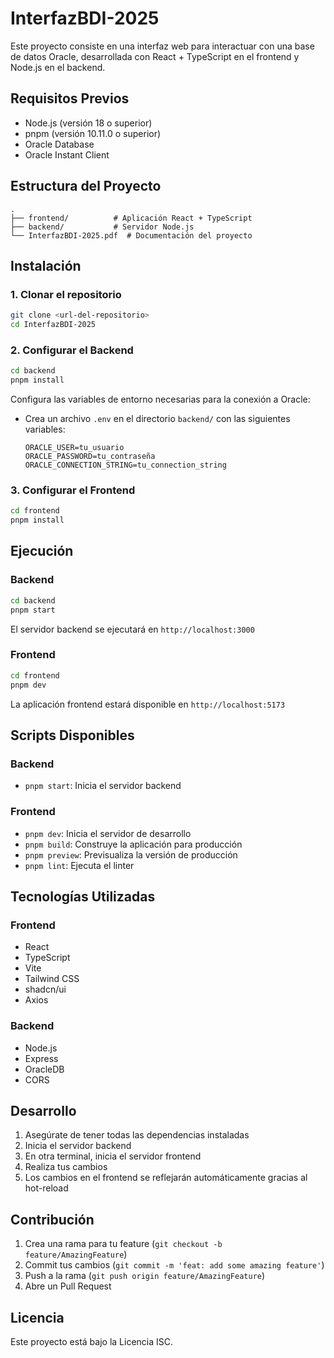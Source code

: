 # InterfazBDI-2025

Este proyecto consiste en una interfaz web para interactuar con una base de datos Oracle, desarrollada con React + TypeScript en el frontend y Node.js en el backend.

## Requisitos Previos

- Node.js (versión 18 o superior)
- pnpm (versión 10.11.0 o superior)
- Oracle Database
- Oracle Instant Client

## Estructura del Proyecto

```
.
├── frontend/          # Aplicación React + TypeScript
├── backend/           # Servidor Node.js
└── InterfazBDI-2025.pdf  # Documentación del proyecto
```

## Instalación

### 1. Clonar el repositorio

```bash
git clone <url-del-repositorio>
cd InterfazBDI-2025
```

### 2. Configurar el Backend

```bash
cd backend
pnpm install
```

Configura las variables de entorno necesarias para la conexión a Oracle:
- Crea un archivo `.env` en el directorio `backend/` con las siguientes variables:
  ```
  ORACLE_USER=tu_usuario
  ORACLE_PASSWORD=tu_contraseña
  ORACLE_CONNECTION_STRING=tu_connection_string
  ```

### 3. Configurar el Frontend

```bash
cd frontend
pnpm install
```

## Ejecución

### Backend

```bash
cd backend
pnpm start
```

El servidor backend se ejecutará en `http://localhost:3000`

### Frontend

```bash
cd frontend
pnpm dev
```

La aplicación frontend estará disponible en `http://localhost:5173`

## Scripts Disponibles

### Backend
- `pnpm start`: Inicia el servidor backend

### Frontend
- `pnpm dev`: Inicia el servidor de desarrollo
- `pnpm build`: Construye la aplicación para producción
- `pnpm preview`: Previsualiza la versión de producción
- `pnpm lint`: Ejecuta el linter

## Tecnologías Utilizadas

### Frontend
- React
- TypeScript
- Vite
- Tailwind CSS
- shadcn/ui
- Axios

### Backend
- Node.js
- Express
- OracleDB
- CORS

## Desarrollo

1. Asegúrate de tener todas las dependencias instaladas
2. Inicia el servidor backend
3. En otra terminal, inicia el servidor frontend
4. Realiza tus cambios
5. Los cambios en el frontend se reflejarán automáticamente gracias al hot-reload

## Contribución

1. Crea una rama para tu feature (`git checkout -b feature/AmazingFeature`)
2. Commit tus cambios (`git commit -m 'feat: add some amazing feature'`)
3. Push a la rama (`git push origin feature/AmazingFeature`)
4. Abre un Pull Request

## Licencia

Este proyecto está bajo la Licencia ISC. 